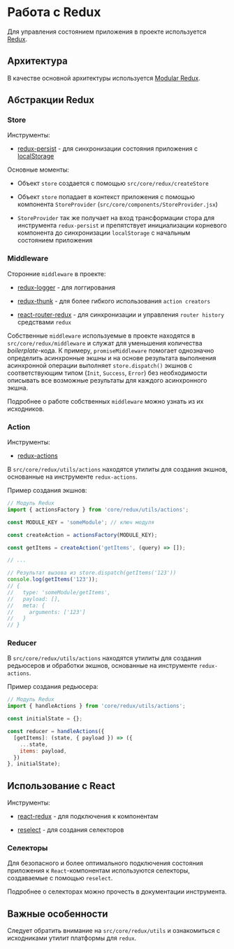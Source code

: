 # Работа с Redux

Для управления состоянием приложения в проекте используется [Redux](redux.js.org).

## Архитектура

В качестве основной архитектуры используется [Modular Redux](https://github.com/erikras/ducks-modular-redux).

## Абстракции Redux

### Store

Инструменты:

+ [redux-persist](https://github.com/rt2zz/redux-persist) - для синхронизации состояния приложения с [localStorage](https://developer.mozilla.org/en/docs/Web/API/Window/localStorage)

Основные моменты:

+ Объект `store` создается с помощью `src/core/redux/createStore`

+ Объект `store` попадает в контекст приложения с помощью компонента `StoreProvider` (`src/core/components/StoreProvider.jsx`)

+ `StoreProvider` так же получает на вход трансформации стора для инструмента `redux-persist` и препятствует инициализации корневого компонента до синхронизации `localStorage` с начальным состоянием приложения


### Middleware

Cторонние `middleware` в проекте:

+ [redux-logger](https://github.com/evgenyrodionov/redux-logger) - для логгирования

+ [redux-thunk](https://github.com/gaearon/redux-thunk) - для более гибкого использования `action creators`

+ [react-router-redux](https://github.com/reactjs/react-router-redux) - для синхронизации и управления `router history` средствами `redux`

Собственные `middleware` используемые в проекте находятся в `src/core/redux/middleware` и служат для уменьшения количества *boilerplate*-кода. К примеру, `promiseMiddleware` помогает однозначно определить асинхронные экшны и на основе результата выполнения асинхронной операции выполняет `store.dispatch()` экшнов с соответствующим  типом (`Init`, `Success`, `Error`) без необходимости описывать все возможные результаты для каждого асинхронного экшна.

Подробнее о работе собственных `middleware` можно узнать из их исходников.

### Action

Инструменты:

+ [redux-actions](https://github.com/reduxactions/redux-actions)

В `src/core/redux/utils/actions` находятся утилиты для создания экшнов, основанные на инструменте `redux-actions`.

Пример создания экшнов:

```javascript
// Модуль Redux
import { actionsFactory } from 'core/redux/utils/actions';

const MODULE_KEY = 'someModule'; // ключ модуля

const createAction = actionsFactory(MODULE_KEY);

const getItems = createAction('getItems', (query) => []);

// ...

// Результат вызова из store.dispatch(getItems('123'))
console.log(getItems('123'));
// {
//   type: 'someModule/getItems',
//   payload: [],
//   meta: {
//     arguments: ['123']
//   }
// }

```

### Reducer

В `src/core/redux/utils/actions` находятся утилиты для создания редьюсеров и обработки экшнов, основанные на инструменте `redux-actions`.

Пример создания редьюсера:

```javascript
// Модуль Redux
import { handleActions } from 'core/redux/utils/actions';

const initialState = {};

const reducer = handleActions({
  [getItems]: (state, { payload }) => ({
    ...state,
    items: payload,
  })
}, initialState);

```

## Использование с React

Инструменты:

+ [react-redux](https://github.com/reactjs/react-redux) - для подключения к компонентам

+ [reselect](https://github.com/reactjs/reselect) - для создания селекторов

### Селекторы

Для безопасного и более оптимального подключения состояния приложения к `React`-компонентам используются селекторы, создаваемые с помощью `reselect`.

Подробнее о селекторах можно прочесть в документации инструмента.

## Важные особенности

Следует обратить внимание на `src/core/redux/utils` и ознакомиться с исходниками утилит платформы для `redux`.

